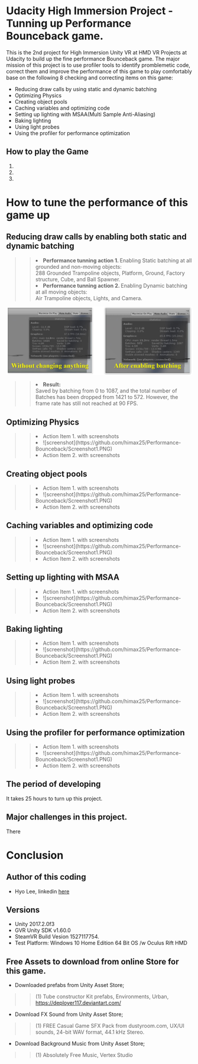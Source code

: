 # Udacity High Immersion Project - Tunning up Performance Bounceback game.  
This is the 2nd project for High Immersion Unity VR at HMD VR Projects at Udacity to build up the fine performance Bounceback game.
The major mission of this project is to use profiler tools to identify promblemetic code, 
correct them and improve the performance of this game to play comfortably base on the following 8 checking and correcting items on this game:
* Reducing draw calls by using static and dynamic batching
* Optimizing Physics
* Creating object pools
* Caching variables and optimizing code
* Setting up lighting with MSAA(Multi Sample Anti-Aliasing)
* Baking lighting
* Using light probes
* Using the profiler for performance optimization

## How to play the Game
1. 
2. 
3. 

# How to tune the performance of this game up
## Reducing draw calls by enabling both static and dynamic batching
>> <li> <B>Performance tunning action 1. </B> Enabling Static batching at all grounded and non-moving objects:</li>
>> 288 Grounded Trampoline objects, Platform, Ground, Factory structure, Cube, and Ball Spawner. 
>> <li> <B>Performance tunning action 2. </B> Enabling Dynamic batching at all moving objects:</li>
>> Air Trampoline objects, Lights, and Camera. 
![screenshot](https://github.com/himax25/Performance-Bounceback/blob/master/Screenshots/Enabling%20batching%20Screenshot1.JPG)
>> <li> <B>Result: </B></li>
>> Saved by batching from 0 to 1087, and the total number of Batches has been dropped from 1421 to 572. However, the frame rate has still not reached at 90 FPS. 

## Optimizing Physics
>> <li> Action Item 1. with screenshots </li>
>> <li> ![screenshot](https://github.com/himax25/Performance-Bounceback/Screenshot1.PNG) </li>
>> <li> Action Item 2. with screenshots </li>

## Creating object pools
>> <li> Action Item 1. with screenshots </li>
>> <li> ![screenshot](https://github.com/himax25/Performance-Bounceback/Screenshot1.PNG) </li>
>> <li> Action Item 2. with screenshots </li>

## Caching variables and optimizing code
>> <li> Action Item 1. with screenshots </li>
>> <li> ![screenshot](https://github.com/himax25/Performance-Bounceback/Screenshot1.PNG) </li>
>> <li> Action Item 2. with screenshots </li>

## Setting up lighting with MSAA
>> <li> Action Item 1. with screenshots </li>
>> <li> ![screenshot](https://github.com/himax25/Performance-Bounceback/Screenshot1.PNG) </li>
>> <li> Action Item 2. with screenshots </li>

## Baking lighting
>> <li> Action Item 1. with screenshots </li>
>> <li> ![screenshot](https://github.com/himax25/Performance-Bounceback/Screenshot1.PNG) </li>
>> <li> Action Item 2. with screenshots </li>

## Using light probes
>> <li> Action Item 1. with screenshots </li>
>> <li> ![screenshot](https://github.com/himax25/Performance-Bounceback/Screenshot1.PNG) </li>
>> <li> Action Item 2. with screenshots </li>

## Using the profiler for performance optimization 
>> <li> Action Item 1. with screenshots </li>
>> <li> ![screenshot](https://github.com/himax25/Performance-Bounceback/Screenshot1.PNG) </li>
>> <li> Action Item 2. with screenshots </li>

## The period of developing
It takes 25 hours to turn up this project.

## Major challenges in this project.
There 

# Conclusion

## **Author of this coding**
* Hyo Lee, linkedin [here](https://www.linkedin.com/in/hyomaxlee/)
 
## Versions
- Unity 2017.2.0f3
- GVR Unity SDK v1.60.0
- SteamVR Build Vesion 1527117754.
- Test Platform: Windows 10 Home Edition 64 Bit OS /w Oculus Rift HMD

## Free Assets to download from online Store for this game. 
- Downloaded prefabs from Unity Asset Store;
>> (1) Tube constructor Kit prefabs, Environments, Urban, https://deployer117.deviantart.com/
- Download FX Sound from Unity Asset Store;
>> (1) FREE Casual Game SFX Pack from dustyroom.com, UX/UI sounds, 24-bit WAV format, 44.1 kHz Stereo.
- Download Background Music from Unity Asset Store;
>> (1) Absolutely Free Music, Vertex Studio
